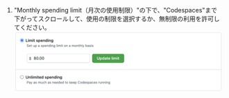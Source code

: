 1. "Monthly spending limit（月次の使用制限）"の下で、"Codespaces"まで下がってスクロールして、使用の制限を選択するか、無制限の利用を許可してください。 ![料金を制限するか、無制限にするかのラジオボタン](/assets/images/help/billing/limit-or-unlimited-codespaces.png)
